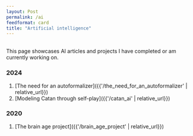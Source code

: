```yaml
---
layout: Post
permalink: /ai
feedformat: card
title: "Artificial intelligence"
---
```

<br/>
This page showcases AI articles and projects I have completed or am currently working on.


### 2024 

1. [The need for an autoformalizer]({{'/the_need_for_an_autoformalizer' | relative_url}})
2. [Modeling Catan through self-play]({{'/catan_ai' | relative_url}})

### 2020

1. [The brain age project]({{'/brain_age_project' | relative_url}})

